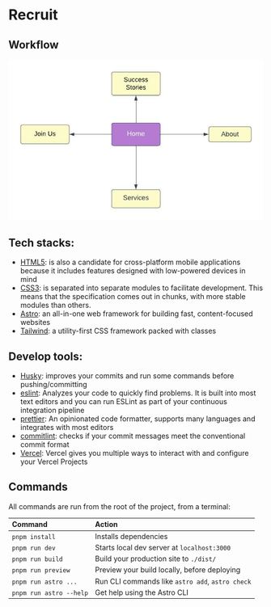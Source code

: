 # Recruit
## Workflow
![Flowchart](./Flowcharts.jpeg)

## Tech stacks:
- [HTML5](https://en.wikipedia.org/wiki/HTML5):  is also a candidate for cross-platform mobile applications because it includes features designed with low-powered devices in mind
- [CSS3](https://www.techopedia.com/definition/28243/cascading-style-sheets-level-3-css3#:~:text=Cascading%20Style%20Sheets%20Level%203%20(CSS3)%20is%20the%20iteration%20of,easier%20to%20learn%20and%20understand.): is separated into separate modules to facilitate development. This means that the specification comes out in chunks, with more stable modules than others.
- [Astro](https://astro.build/): an all-in-one web framework for building fast, content-focused websites
- [Tailwind](https://tailwindcss.com/): a utility-first CSS framework packed with classes

## Develop tools:
- [Husky](https://www.npmjs.com/package/husky): improves your commits and run some commands before pushing/committing
- [eslint](https://eslint.org/): Analyzes your code to quickly find problems. It is built into most text editors and you can run ESLint as part of your continuous integration pipeline
- [prettier](https://prettier.io/): An opinionated code formatter, supports many languages and integrates with most editors
- [commitlint](https://github.com/conventional-changelog/commitlint): checks if your commit messages meet the conventional commit format
- [Vercel](https://vercel.com/): Vercel gives you multiple ways to interact with and configure your Vercel Projects

## Commands

All commands are run from the root of the project, from a terminal:

| Command                | Action                                           |
| :--------------------- | :----------------------------------------------- |
| `pnpm install`          | Installs dependencies                            |
| `pnpm run dev`          | Starts local dev server at `localhost:3000`      |
| `pnpm run build`        | Build your production site to `./dist/`          |
| `pnpm run preview`      | Preview your build locally, before deploying     |
| `pnpm run astro ...`    | Run CLI commands like `astro add`, `astro check` |
| `pnpm run astro --help` | Get help using the Astro CLI                     |

